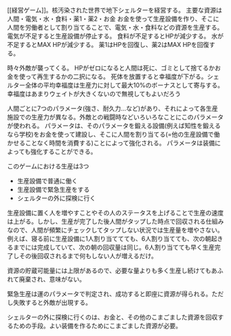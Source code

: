 
[[経営ゲーム]]。核汚染された世界で地下シェルターを経営する。
主要な資源は人間・電気・水・食料・薬1・薬2・お金
お金を使って生産設備を作り、そこに人間を労働者として割り当てることで、電気・水・食料などの資源を生産する。
電気が不足すると生産設備が停止する。
食料が不足するとHPが減少する。
水が不足するとMAX HPが減少する。
薬1はHPを回復し、薬2はMAX HPを回復する。

時々外敵が襲ってくる。
HPがゼロになると人間は死に、ゴミとして捨てるかお金を使って再生するかの二択になる。
死体を放置すると幸福度が下がる。シェルター全体の平均幸福度は生産力に対して最大10%のボーナスとして寄与する。幸福度はあまりウェイトが大きくないので無視してもよいだろう

人間ごとに7つのパラメータ(強さ、耐久力…など)があり、それによって各生産施設での生産力が異なる。外敵との戦闘時などいろいろなことにこのパラメータが使われる。
パラメータは、そのパラメータを鍛える設備(例えば知性を鍛えるなら学校)をお金を使って建設し、そこに人間を割り当てる(=他の生産設備で働かせることなく時間を消費する)ことによって強化される。
パラメータは装備によっても強化することができる。

このゲームにおける生産は3つ
- 生産設備で普通に働く
- 生産設備で緊急生産をする
- シェルターの外に探検に行く

生産設備に置く人を増やすことやその人のステータスを上げることで生産の速度は上がる。しかし、生産が完了した後人間がタップした時点で回収される仕組みなので、人間が頻繁にチェックしてタップしない状況では生産量を増やさない。例えば、寝る前に生産設備に1人割り当ててても、6人割り当てても、次の朝起きるまでには完成していて、次の朝の回収量は同じ。6人割り当てても早く生産完了しその後回収されるまで何もしない人が増えるだけ。

資源の貯蔵可能量には上限があるので、必要な量よりも多く生産し続けてもあふれて廃棄され、意味がない。

緊急生産は運のパラメータで判定され、成功すると即座に資源が得られる。ただし失敗すると外敵が出現する。

シェルターの外に探検に行くのは、お金と、その他のこまごました資源を回収するための手段。よい装備を作るためにこまごました資源が必要。

